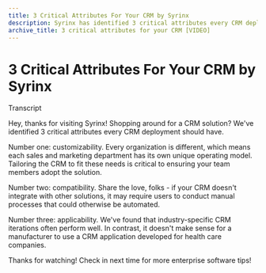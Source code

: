 ```yaml
---
title: 3 Critical Attributes For Your CRM by Syrinx
description: Syrinx has identified 3 critical attributes every CRM deployment should have&#58; customizability, compatibility, and applicability.
archive_title: 3 critical attributes for your CRM [VIDEO]
---
```


# 3 Critical Attributes For Your CRM by Syrinx

Transcript 

Hey, thanks for visiting Syrinx! Shopping around for a CRM solution? We've identified 3 critical attributes every CRM deployment should have.

Number one: customizability. Every organization is different, which means each sales and marketing department has its own unique operating model. Tailoring the CRM to fit these needs is critical to ensuring your team members adopt the solution.  

Number two: compatibility. Share the love, folks - if your CRM doesn't integrate with other solutions, it may require users to conduct manual processes that could otherwise be automated.  

Number three: applicability. We've found that industry-specific CRM iterations often perform well. In contrast, it doesn't make sense for a manufacturer to use a CRM application developed for health care companies.  

Thanks for watching! Check in next time for more enterprise software tips!
